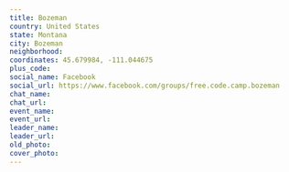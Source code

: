 ```yaml
---
title: Bozeman
country: United States
state: Montana
city: Bozeman
neighborhood: 
coordinates: 45.679984, -111.044675
plus_code:
social_name: Facebook
social_url: https://www.facebook.com/groups/free.code.camp.bozeman
chat_name:
chat_url:
event_name:
event_url:
leader_name:
leader_url:
old_photo: 
cover_photo:
---
```

